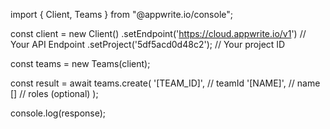 import { Client, Teams } from "@appwrite.io/console";

const client = new Client()
    .setEndpoint('https://cloud.appwrite.io/v1') // Your API Endpoint
    .setProject('5df5acd0d48c2'); // Your project ID

const teams = new Teams(client);

const result = await teams.create(
    '[TEAM_ID]', // teamId
    '[NAME]', // name
    [] // roles (optional)
);

console.log(response);
